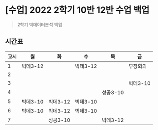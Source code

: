 [수업] 2022 2학기 10반 12반 수업 백업
=======================
> 2학기 빅데이터분석 백업

## 시간표
| 교시 | 월 | 화 | 수 | 목 | 금 |
| ------ | ------ | ------ | ------ | ------ | ------ |
| 1 | 빅데3-12 |  | 빅데3-12 |  | 부장회의 |
| 2 |  |  |  |  |  |
| 3 |  |  |  |  | 빅데3-10 |
| 4 |  |  |  | 성공3-10 |  |
| 5 | 빅데3-10 | 빅데3-12 | 빅데3-10 |  |  |
| 6 | 빅데3-10 | 빅데3-12 | 빅데3-10 |  |  |
| 7 |  | 성공3-10 |  | 빅데3-12 |  |
